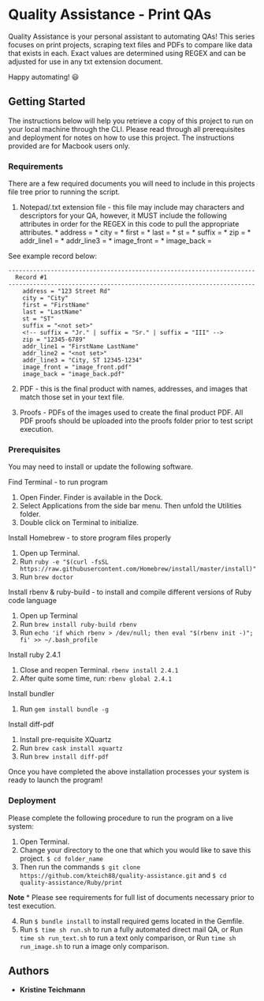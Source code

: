 # Quality Assistance - Print QAs

Quality Assistance is your personal assistant to automating QAs! This series focuses on print projects, scraping text files and PDFs to compare like data that exists in each. Exact values are determined using REGEX and can be adjusted for use in any txt extension document.

Happy automating! 😃

## Getting Started

The instructions below will help you retrieve a copy of this project to run on your local machine through the CLI. Please read through all prerequisites and deployment for notes on how to use this project.  The instructions provided are for Macbook users only.

### Requirements

There are a few required documents you will need to include in this projects file tree prior to running the script.

  1. Notepad/.txt extension file - this file may include may characters and descriptors for your QA, however, it MUST include the following attributes in order for the REGEX in this code to pull the appropriate attributes.
    * address =
    * city =
    * first =
    * last =
    * st =
    * suffix =
    * zip =
    * addr_line1 =
    * addr_line3 =
    * image_front =
    * image_back =

See example record below:

```
----------------------------------------------------------------------
  Record #1
----------------------------------------------------------------------
    address = "123 Street Rd"
    city = "City"
    first = "FirstName"
    last = "LastName"
    st = "ST"
    suffix = "<not set>"
    <!-- suffix = "Jr." | suffix = "Sr." | suffix = "III" -->
    zip = "12345-6789"
    addr_line1 = "FirstName LastName"
    addr_line2 = "<not set>"
    addr_line3 = "City, ST 12345-1234"
    image_front = "image_front.pdf"
    image_back = "image_back.pdf"
```

  2. PDF - this is the final product with names, addresses, and images that match those set in your text file.

  3. Proofs - PDFs of the images used to create the final product PDF. All PDF proofs should be uploaded into the proofs folder prior to test script execution.


### Prerequisites

You may need to install or update the following software.

Find Terminal - to run program
  1. Open Finder. Finder is available in the Dock.
  2. Select Applications from the side bar menu.  Then unfold the Utilities folder.
  3. Double click on Terminal to initialize.

Install Homebrew - to store program files properly
  1. Open up Terminal.
  2. Run `ruby -e "$(curl -fsSL https://raw.githubusercontent.com/Homebrew/install/master/install)"`
  3. Run `brew doctor`

Install rbenv & ruby-build - to install and compile different versions of Ruby code language
  1. Open up Terminal
  2. Run `brew install ruby-build rbenv`
  3. Run `echo 'if which rbenv > /dev/null; then eval "$(rbenv init -)"; fi' >> ~/.bash_profile`

Install ruby 2.4.1
  1. Close and reopen Terminal. `rbenv install 2.4.1`
  2. After quite some time, run: `rbenv global 2.4.1`

Install bundler
  1. Run `gem install bundle -g`

Install diff-pdf

  1. Install pre-requisite XQuartz
  2. Run `brew cask install xquartz`
  3. Run `brew install diff-pdf`

Once you have completed the above installation processes your system is ready to launch the program!

### Deployment

Please complete the following procedure to run the program on a live system:
  1. Open Terminal.
  2. Change your directory to the one that which you would like to save this project. `$ cd folder_name`
  3. Then run the commands `$ git clone https://github.com/kteich88/quality-assistance.git` and `$ cd quality-assistance/Ruby/print`

  **Note**
    * Please see requirements for full list of documents necessary prior to test execution.

  4. Run `$ bundle install` to install required gems located in the Gemfile.
  5. Run `$ time sh run.sh` to run a fully automated direct mail QA, or
     Run `time sh run_text.sh` to run a text only comparison, or
     Run `time sh run_image.sh` to run a image only comparison.

## Authors

  * **Kristine Teichmann**
